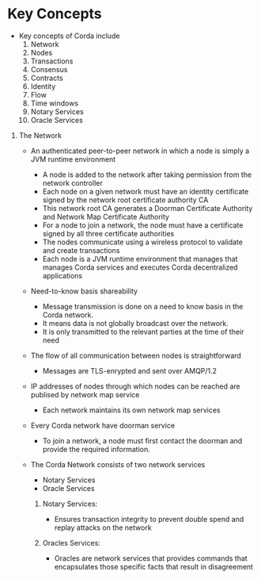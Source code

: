 # Key Concepts

-  Key concepts of Corda include
    1.  Network
    2.  Nodes
    3.  Transactions
    4.  Consensus
    5.  Contracts
    6.  Identity
    7.  Flow
    8.  Time windows
    9.  Notary Services
    10. Oracle Services

    
1.  The Network
    -   An authenticated peer-to-peer network in which a node is simply a JVM runtime environment
        -   A node is added to the network after taking permission from the network controller
        -   Each node on a given network must have an identity certificate signed by the network root certificate authority CA
        -   This network root CA generates a Doorman Certificate Authority and Network Map Certificate Authority
        -   For a node to join a network, the node must have a certificate signed by all three certificate authorities
        -   The nodes communicate using a wireless protocol to validate and create transactions
        -   Each node is a JVM runtime environment that manages that manages Corda services and executes Corda decentralized applications
    -   Need-to-know basis shareability
        -   Message transmission is done on a need to know basis in the Corda network.
        -   It means data is not globally broadcast over the network.
        -   It is only transmitted to the relevant parties at the time of their need
    -   The flow of all communication between nodes is straightforward
        -   Messages are TLS-enrypted and sent over AMQP/1.2
    -   IP addresses of nodes through which nodes can be reached are publised by network map service
        -   Each network maintains its own network map services
    -   Every Corda network have doorman service
        -   To join a network, a node must first contact the doorman and provide the required information.
    -   The Corda Network consists of two network services
        -   Notary Services
        -   Oracle Services

        1.  Notary Services:
            -   Ensures transaction integrity to prevent double spend and replay attacks on the network
        
        2.  Oracles Services:
            -   Oracles are network services that provides commands that encapsulates those specific facts that result in disagreement